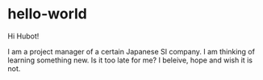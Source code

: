 # hello-world

Hi Hubot!

I am a project manager of a certain Japanese SI company.
I am thinking of learning something new. Is it too late for me?
I beleive, hope and wish it is not.
